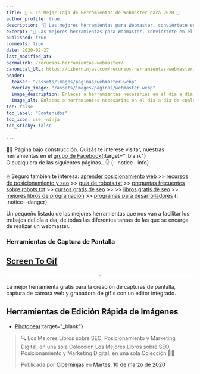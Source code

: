 ```yaml
---
title: 🥇 ▷ La Mejor Caja de Herramientas de Webmaster para 2020 🧰
author_profile: true
description: "📌 Las mejores herramientas para Webmaster, conviértete en el mejor gestor de páginas web del mundo"
excerpt: "📌 Las mejores herramientas para Webmaster, conviértete en el mejor gestor de páginas web del mundo"
published: true
comments: true
date: 2020-02-27
last_modified_at: 
permalink: /recursos-herramientas-webmaster/
canonical_URL: https://ciberninjas.com/recursos-herramientas-webmaster/
header:
  teaser: "/assets/images/paginas/webmaster.webp"
  overlay_image: "/assets/images/paginas/webmaster.webp"
  image_description: Enlaces a herramientas necesarias en el día a día de cualquier webmaster
  image_alt: Enlaces a herramientas necesarias en el día a día de cualquier webmaster
toc: false
toc_label: "Contenidos"
toc_icon: user-ninja
toc_sticky: false

---
```


👷‍♂️ Página bajo construcción. Quizás te interese visitar, nuestras herramientas en el [grupo de Facebook](https://kutt.it/recursos-globales){:target="_blank"}<br/>O cualquiera de las siguientes páginas.. 👇
{: .notice--info}


🔥 Seguro también te interesa: [aprender posicionamiento web](/posicionamiento-web-seo/) >> [recursos de posicionamiento y seo](/posicionamiento-seo-recursos/) >> [guía de robots.txt](/robots-txt/) >> [preguntas frecuentes sobre robots.txt](/robots-txt-preguntas-frecuentes/) >> [cursos gratis de seo](/cursos-tecnologia/#seo-y-posicionamiento-) >> >> [libros gratis de seo](/biblioteca-de-programacion-y-tecnologia/#seo-y-posicionamiento-) >> [mejores libros de programación](/programar/) >> [programas para desarrolladores](/mejores-editores-texto/)
{: .notice--danger}

Un pequeño listado de las mejores herramientas que nos van a facilitar los trabajos del día a día, de todas las diferentes tareas de las que se encarga de realizar un webmaster.

### Herramientas de Captura de Pantalla

## [Screen To Gif](https://www.screentogif.com/)

![](/assets/images/paginas/webmaster/screentogif-capturador-pantalla.webp)

La mejor herramienta gratis para la creación de capturas de pantalla, captura de cámara web y grabadora de gif´s con un editor integrado.


## Herramientas de Edición Rápida de Imágenes

* [Photopea](https://www.photopea.com/){:target="_blank"}

<div class="fb-post" data-href="https://www.facebook.com/ciberninjas/posts/1336704793183039" data-width="850" data-show-text="true"><blockquote cite="https://developers.facebook.com/ciberninjas/posts/1336704793183039" class="fb-xfbml-parse-ignore"><p>🔍 Los Mejores Libros sobre SEO, Posicionamiento y Marketing Digital; en una sola Colección Los Mejores Libros sobre SEO, Posicionamiento y Marketing Digital; en una sola Colección 🕵️‍♂️</p>Publicada por <a href="https://www.facebook.com/ciberninjas/">Ciberninjas</a> en&nbsp;<a href="https://developers.facebook.com/ciberninjas/posts/1336704793183039">Martes, 10 de marzo de 2020</a></blockquote></div>
